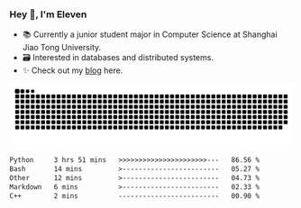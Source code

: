 ### Hey 👋, I'm Eleven

- 📚 Currently a junior student major in Computer Science at Shanghai Jiao Tong University.
- 🗃️ Interested in databases and distributed systems.
- ✨ Check out my [blog](https://blog.eleven.wiki) here.

![github contribution grid snake animation](https://raw.githubusercontent.com/El-even-11/El-even-11/output/github-contribution-grid-snake.svg)

<!--START_SECTION:waka-->

```text
Python     3 hrs 51 mins   >>>>>>>>>>>>>>>>>>>>>>---   86.56 %
Bash       14 mins         >------------------------   05.27 %
Other      12 mins         >------------------------   04.73 %
Markdown   6 mins          >------------------------   02.33 %
C++        2 mins          -------------------------   00.90 %
```

<!--END_SECTION:waka-->
